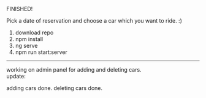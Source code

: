 FINISHED!

Pick a date of reservation and choose a car which you want to ride. :)

1. download repo
2. npm install
3. ng serve
4. npm run start:server
------------------------------
working on admin panel for adding and deleting cars.  
update:

adding cars done. 
deleting cars done.   
 

